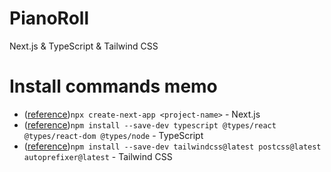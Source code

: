 # PianoRoll
Next.js & TypeScript & Tailwind CSS

# Install commands memo
- ([reference](https://upd.world/create-nextjs-typescript-project/#%E6%89%8B%E9%A0%861.-next.js-%E3%83%97%E3%83%AD%E3%82%B8%E3%82%A7%E3%82%AF%E3%83%88%E3%82%92%E4%BD%9C%E6%88%90))`npx create-next-app <project-name>` - Next.js
- ([reference](https://upd.world/create-nextjs-typescript-project/#%E6%89%8B%E9%A0%863.-typescript-%E5%8C%96%E3%81%AB%E5%BF%85%E8%A6%81%E3%81%AA%E3%83%91%E3%83%83%E3%82%B1%E3%83%BC%E3%82%B8%E3%82%92%E3%82%A4%E3%83%B3%E3%82%B9%E3%83%88%E3%83%BC%E3%83%AB))`npm install --save-dev typescript @types/react @types/react-dom @types/node` - TypeScript
- ([reference](https://tailwindcss.com/docs/guides/nextjs#install-tailwind-via-npm))`npm install --save-dev tailwindcss@latest postcss@latest autoprefixer@latest` - Tailwind CSS